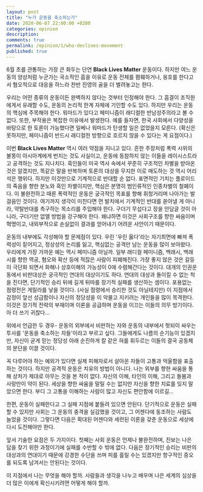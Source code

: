 ```yaml
---
layout: post
title: "누가 운동을 축소하는가"
date: 2020-06-07 22:00:00 +0200
categories: opinion
description: 
comments: true
permalink: /opinion/1/who-declines-movement
published: true
---
```


6월 초를 관통하는 가장 큰 화두는 단연 **Black Lives Matter** 운동이다. 하지만 여느 운동의 양상처럼 누군가는 국소적인 흠을 이유로 운동 전체를 폄훼하거나, 옹호를 한다고서 혐오적으로 대응을 하느라 찬반 진영의 골을 더 벌려놓고는 한다.

우리는 어떤 종류의 운동이든 완벽하지 않다는 것부터 인정해야 한다. 그 흠결이 조직원에게서 유래할 수도, 운동의 논리적 한계 자체에 기인할 수도 있다. 하지만 우리는 운동의 핵심에 주목해야 한다. 워마드가 있다고 페미니즘이 래디컬한 반남성주의라고 볼 수 없다. 또한, 부작용은 복잡한 이유에서 발생한다. 예를 들자면, 한국 사회에서 다양성을 바탕으로 한 토론이 가능했다면 일베나 워마드가 탄생할 일은 없었을지 모른다. (확신은 못하지만, 페미니즘이 반드시 래디컬한 방향으로 흐르지 않을 수 있다는 게 요점이다.)

이번 **Black Lives Matter** 역시 여러 약점을 지니고 있다. 흔한 주장처럼 폭력 시위의 불똥이 아시아계에게 번지는 것도 사실이고, 운동에 동참하지 않는 이들을 레이시스트라고 공격하는 것도 지나치다. 흑인들이 미국 역사 속에서 꾸준히 구조적인 차별을 받아온 것은 알겠지만, 똑같은 말을 반복하며 토론의 대상을 무지한 이로 매도하는 것 역시 어리석은 행위다. 하지만 이것만으로 기계적으로 반대할 순 없다. 표면적인 기치는 플로이드의 죽음을 향한 분노와 흑인 차별이지만, 핵심은 분명히 범인류적인 인종차별의 철폐이다. 이 불완전하고 때론 폭력적인 운동은 궁극적인 목표를 향해 휘청거리며 나아가는 발걸음인 것이다. 여기까지 생각이 미친다면 먼 발치에서 기계적인 반대를 쏟아낼 게 아니라, 약탈반대를 촉구하는 목소리를 주입해야 한다. 구더기 무섭다고 장을 안담글 것이 아니라, 구더기만 없앨 방법을 강구해야 한다. 왜냐하면 이것은 사회구조를 향한 싸움이며 혁명이고, 내외부적으로 손실없이 결과를 얻어내기 어려운 사안이기 때문이다.

운동의 내부에도 각성해야 할 문제점이 있다. 우린 '우린 옳다'라는 자기최면에 빠져 폭력성이 짙어지고, 정상성의 논리를 잃고, 핵심없는 공격만 남는 운동을 많이 보아왔다. 우리에게 가장 가까운 예는 역시 페미니즘 아닐까. 일부 래디컬 페미니즘, 백래시, 백래시를 향한 역공, 혐오와 확산 등에 적잖은 사람이 피폐해진다. 가장 좋지 않은 것은 갈등이 극단화 되면서 화해나 상호이해의 가능성이 0에 수렴해간다는 것이다. 대개의 인권운동에서 비판대상은 궁극적인 연대의 대상이기도 하다. 연대의 대상과 돌이킬 수 없는 척을 진다면, 단기적인 승리 뒤에 길게 뒤따를 장기적 실패를 생산하는 셈이다. 포용없는 점령전은 게릴라를 낳을 것이다. (사실 점령에서 승리한 것도 아닐테지만) 이 지점에서 감정이 앞선 성급함이나 자신의 정당성을 이 악물고 지키려는 개인들을 많이 목격한다. 이것은 장기적 전략의 부재이며 이론을 공급하며 운동을 이끄는 이들의 의무 방기이다. 아 더 쓰기 귀찮다...

위에서 언급한 두 경우- 운동의 외부에서 비판하는 자와 운동의 내부에서 헛되이 싸우는 투사를 '운동을 축소하는 자들'이라고 부르고 싶다. 그들에게도 나름의 순기능이 있겠지만, 자신이 굳게 믿는 정당성 아래 순진하게 칼 같은 혀를 휘두르는 이들의 결국 공동체의 분단을 이끌 것이다.

꼭 다루어야 하는 예외가 있다면 실제 피해자로서 살아온 자들이 고통과 억울함을 표출하는 것이다. 하지만 공격적 운동은 치유의 방법이 아니다. 나는 외부를 향한 싸움을 통해 상처가 제대로 아무는 것을 본 적이 없다. 자신의 이해, 타인의 이해, 그리고 돌봄과 사랑만이 약이 된다. 세상을 향한 싸움을 말릴 수는 없지만 자신을 향한 치료를 잊지 말았으면 한다. 부디 그 고통을 이해하는 사람이 많고 자신도 편안함에 이르길...

한편, 운동이 실패한다고 그 실패 지점에 붙들려 있으면 안된다. 단기적으로 운동은 실패할 수 있지만 사회는 그 운동의 충격을 실감했을 것이고, 그 어젠다에 동조하는 사람도 늘었을 것이다. 그렇다면 다음은 확대된 어젠다와 세련된 이론을 갖춘 운동으로 세상에 다시 도전해야만 한다.

앞서 기술한 요점은 두 가지이다. 첫째는 사회 운동은 언제나 불완전하며, 진보는 나은 답을 찾기 위한 과정이기에 실패를 수반할 수 밖에 없다. 다음은 장기적인 승리는 비판의 대상과의 연대이기 때문에 강경한 수단을 쓰며 피를 흘릴 수는 있겠지만 항구적인 증오를 되도록 남겨서는 안된다는 것이다.

이 지점에서 나는 무엇을 해야 할까. 사람들과 생각을 나누고 배우며 나은 세계의 심상을 더 많은 이에게 확신시키려면 어떻게 해야 할까.
